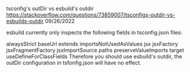 tsconfig's outDir vs esbuild's outdir
https://stackoverflow.com/questions/73859007/tsconfigs-outdir-vs-esbuilds-outdir
09/26/2022

esbuild currently only inspects the following fields in tsconfig.json files:

alwaysStrict
baseUrl
extends
importsNotUsedAsValues
jsx
jsxFactory
jsxFragmentFactory
jsxImportSource
paths
preserveValueImports
target
useDefineForClassFields
Therefore you should use esbuild's outdir, the outDir configuration in tsfonfig.json will have no effect.

